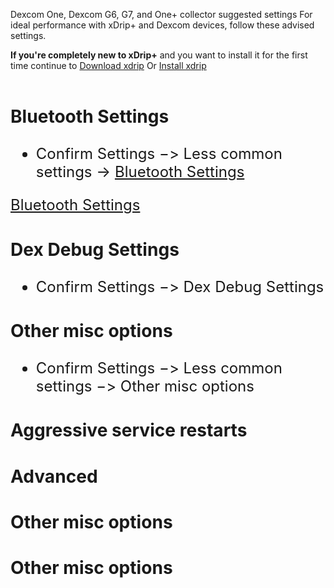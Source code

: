 Dexcom One, Dexcom G6, G7, and One+ collector suggested settings
For ideal performance with xDrip+ and Dexcom devices, follow these advised settings.
 <br> 



**If you're completely new to xDrip+** 
and you want to install it for the first time continue to <a href="https://atlas-night-out.github.io/Xdrip-AndroidAps-Nightscout-readthetips/xdrip/xdrip%20-%20Download/">Download xdrip</a> Or <a href="https://atlas-night-out.github.io/Xdrip-AndroidAps-Nightscout-readthetips/xdrip/xdrip%20-%20install/">Install xdrip</a>
</br>
</br><font size="5">

### **Bluetooth Settings**


* Confirm Settings −> Less common settings -> [Bluetooth Settings](https://github.com/Atlas-Night-Out/my-project/blob/main/wiki_images/860x3395.jpg "Bluetooth Settings")<br>

[Bluetooth Settings](https://github.com/Atlas-Night-Out/my-project/wiki "Bluetooth Settings")

### **Dex Debug Settings**

* Confirm Settings −> Dex Debug Settings<br>

### **Other misc options**

* Confirm Settings −> Less common settings −> Other misc options<br>

### **Aggressive service restarts**

### **Advanced**

### **Other misc options**

### **Other misc options**













<!--  
  ******************************************************************************************************************
  mkdocs.yml    # The configuration file.
    docs/
    index.md  # The documentation homepage.
       ...       # Other markdown pages, images and other files.
		
		*************************************************************************
		center text**
		## <center>Now Do  </center><br>
		
		*************************************************************
		hearer link!
## 3. <a href=" https://console.cloud.google.com" target="_blank" title="Log into Google Cloud">Google Cloud</a> <br>


********************************************
    Adding exernal link to other a web sites
**********************************************
# <center>Part 2: <a href=" https://atlas-night-out.github.io/my-project/user-guide/Setting_up_Heroku_Account_part2/" target="_blank" title="Setting up Heroku Account">Setting up Heroku Account</a> </center>
<br>
**********************************************

		
<a href="http://nightscout.github.io/pages/update-fork/" target="_blank">
  <img width="auto" height="auto" border="0" align="center"  src="/img/Nightscout/Time to Update Nightscout.png" title="Update Tool"/></a>		
		
		
adding 	Yellow Hightligher!!!!!!!!	with bold too
<span style="background-color: #FFFF00">**Marked text**</span>


<a>
  <img width="auto" height="auto" border="0" align="center"  src="/img/Nightscout/Time to Update Nightscout.png" title="Update Tool"/></a>	




Adding a image with link
<a href="https://www.youtube.com/watch?v=MFsbm45b6YY" target="_blank">
  <img width="auto" height="auto" border="0" align="center"  src="/img/Part 1 Setting up Github 2021/Github account details.jpg" title="github account details"/>
</a><br>


Adding Video

<iframe width="850" height="415" src="https://www.youtube.com/embed/MFsbm45b6YY" title="YouTube video player" frameborder="0" allow="accelerometer; autoplay; clipboard-write; encrypted-media; gyroscope; picture-in-picture" allowfullscreen></iframe>


Adding an embeded video
<iframe id="video3" width="560" height="315" src="https://www.youtube.com/embed/o7-T2IrDJ_A" title="YouTube video player" frameborder="0" allow="accelerometer; autoplay; clipboard-write; encrypted-media; gyroscope; picture-in-picture" allowfullscreen></iframe>


Note
**Note:** a note is something that needs to be mentioned but is apart from the context.


List
This is a regular paragraph.

Paragraph:

1. **Now Open another tab**  to make a Mongodb Atlas** Account: <a href="https://www.mongodb.com/cloud/atlas" target="_blank" title="Click Start Free">See Here</a> 
  and **click** Start Free
 <img width="auto" height="auto" border="0" align="center"  src="/img/Atlas/MongoDB Atlas start free.jpg"Click Start"/>
   2. Sub item two
   3. Sub item three
2. Item two



font size
<font size="4">

</font>

link
<a href=" https://github.com/" target="_blank" title="First create a user account by going to">Click Here</a>


Table
| Syntax | Description |
| ----------- | ----------- |
| Header | Title |
| Paragraph | Text |


Video in a box border!

<table width="1166" border="1" style="border-color: #000000; background-color: #ffffff;" cellpadding="1" cellspacing="1" height="98">
<tbody>
<tr style="height: 16px;">
<td style="width: 1158px; border-color: #000000; background-color: #5B9BD5;" fff=""><span style="font-size: 14pt;"><span style="color: #ffffff;">video Instructions,</span></span></td>
</tr>
<tr style="height: 56.4063px;">
<td style="width: 1158px; border-color: #000000;"><span style="font-family: tahoma, arial, helvetica, sans-serif; font-size: 14pt;">
 <iframe id="video3" width="860" height="515" src="https://www.youtube.com/embed/6o3AdkQBVog" title="YouTube video player" frameborder="0" allow="accelerometer; autoplay; clipboard-write; encrypted-media; gyroscope; picture-in-picture" allowfullscreen></iframe>  </span></td>
</tr>
</tbody>
</table>
*****************************************************
Warning Note<table width="1266" border="1" style="border-color: #000000; background-color: #ffffff;" cellpadding="1" cellspacing="1" height="98">
<tbody>
<tr style="height: 16px;">
<td style="width: 1158px; border-color: #000000; background-color: #FF0000;" fff=""><span style="font-size: 14pt;"><strong><span style="color: #ffffff;">Warning!</span></strong></span></td>
</tr>
<tr style="height: 56.4063px;">
<td style="width: 1158px; border-color: #000000;"><span style="font-family: tahoma, arial, helvetica, sans-serif; font-size: 14pt;"> 1: Some new features, updates, or bug fixes may require that you clear your browser cache before you will see the changes taken effect<br/> 2: If you get no errors and no readings after a while see about doing a <a href="http://127.0.0.1:8000/user-guide/Redeploying%20your%20repository/" target="_blank" title="Redeploying your repository link">Redeploying your repository</a> </span></td>
</tr>
</tbody>
</table>





temp
### Translation

The documentation is only available in English for now.  
You might find it easier to follow if you [switch your xDrip+ to English](Display-Settings.md#language) and read it using and automatic translation with Google.<br>


## 1. [xdrip±  Hamburger Menu](../xdrip/settings.md#1-xdrip-hamburger-menu) <br>
To get to your settings click on the left Hamburger bar at the top.<br>
<img width="600" height="auto" border="0" align="center"  src="/my-project/img/xdrip/left Hamburger bar.jpg" title="Hamburger Menu "/></a><br>

## 2. [xdrip±  Settings Search](../xdrip/settings.md#2-xdrip-settings-search) <br>
There are lots of settings in xDrip+, So a search for things by looking for, use the search bar at the top right and enter the keyword you're looking for.<br>
<img width="300" height="auto" border="0" align="center"  src="/my-project/img/xdrip/Setting main.jpg" title="Settings List"/><img width="300" height="auto" border="0" align="center"  src="/my-project/img/xdrip/settings search1.jpg" title="Settings List"/></a></a><br>

## 3. [xdrip±  Settings List ](../xdrip/settings.md#3-xdrip-settings-list) <br>
There are lots of settings in xDrip+, So a search for things by looking for, use the search bar at the top right and enter the keyword you're looking for.<br>
<img width="250" height="auto" border="0" align="center"  src="/my-project/img/xdrip/xdrip Settings_list.jpg" title="Settings List"/><br>

## 4. [xdrip±  Glucose Units](../xdrip/settings.md#3-xdrip-glucose-units) <br>
In this menu you can select the units used by xDrip+ (mg/dl or mmol/l) and set high and low targets.
These two targets will decide when the graph BG dots change colour above or below target.
<br>
<img width="500" height="auto" border="0" align="center"  src="/my-project/img/xdrip/Glucose Units.jpg" title="Glucose Units"/></a><br>

## 5. [xdrip±  Alarm and Alerts](../xdrip/settings.md#4-xdrip-alarm-and-alerts)

<img width="500" height="auto" border="0" align="center"  src="/my-project/img/xdrip/Alarm and Alerts.jpg" title="Alarm and Alerts"/></a><br>

## 6. [xdrip±  Hardware Data Source](../xdrip/xdrip%20-%20hardwaredatasource.md#xdrip-data-source)<br>
These settings vary on the data source selected.<br>
<img width="500" height="auto" border="0" align="center"  src="/my-project/img/xdrip/Hardware Data Source.jpg" title="Hardware Data Source"/></a><br>

## 7. [xdrip±  Auto Configure](../xdrip/settings.md#7-xdrip-auto-configure)<br>
Auto configure helps you copy settings between two xDrip+ apps installed on different Mobiles.<br>
<img width="500" height="auto" border="0" align="center"  src="/my-project/img/xdrip/Data Synce Auto Configure.jpg" title="Auto Configure"/></a><br>

## To Be continued!<br>


### My Typo, error, missing information or changes 

If you have any issues or concerns please post your questions in the  <a href="https://www.facebook.com/groups/5390196001057776" target="_blank">
  <img width="50" height="auto" border="0" align="center"  src="/my-project/img/facebook/facebook-logo-png-11.png" title="Facebook group xdrip uk"/></a> <a href=" https://www.facebook.com/groups/5390196001057776" target="_blank" title="Facebook xDrip - UK"> Facebook Group</a> or you can go to the <span style="background-color: #FFFF00">**Discussions**</span> on <a href=" https://github.com/NightscoutFoundation/xDrip/discussions" target="_blank" title="Discussions"> Github</a><a href="https://www.facebook.com/groups/5390196001057776" target="_blank">
  <img width="50" height="auto" border="0" align="center"  src="/my-project/img/Github/github-logo-icon-16155.png" title="Github"/></a><br>



</br>

[*Last modified now*](https://github.com/NightscoutFoundation/xDrip/releases)


-->
